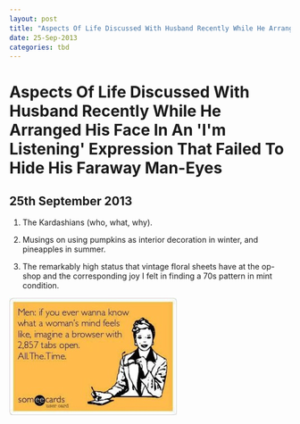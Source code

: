 ```yaml
---
layout: post
title: "Aspects Of Life Discussed With Husband Recently While He Arranged His Face In An 'I'm Listening' Expression That Failed To Hide His Faraway Man-Eyes"
date: 25-Sep-2013
categories: tbd
---
```


# Aspects Of Life Discussed With Husband Recently While He Arranged His Face In An 'I'm Listening' Expression That Failed To Hide His Faraway Man-Eyes

## 25th September 2013

1. The Kardashians (who,   what, why).

2. Musings on using pumpkins as interior decoration in winter, and pineapples in summer.

3. The remarkably high status that vintage floral sheets have at the op-shop and the corresponding joy I felt in finding a 70s pattern in mint condition.

<img class="photo-horiz" src="/images/2013/09/1256532_629486840424636_1995086882_n-300x210.jpg" />
